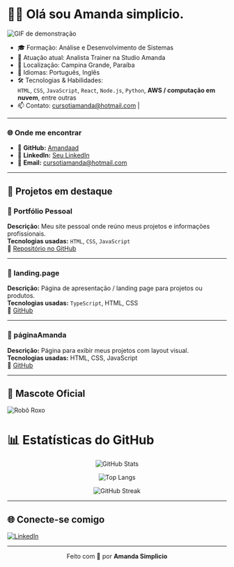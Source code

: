 # 🤖🦾 Olá sou Amanda simplicio.



![GIF de demonstração](./assets/demo_zoom_brilho.gif)


- 🎓 Formação: Análise e Desenvolvimento de Sistemas  
- 💼 Atuação atual: Analista Trainer na Studio Amanda  
- 📍 Localização: Campina Grande, Paraíba  
- 💬 Idiomas: Português, Inglês  
- 🛠️ Tecnologias & Habilidades:  
  `HTML`, `CSS`, `JavaScript`, `React`, `Node.js`, `Python`, **AWS / computação em nuvem**, entre outras  
- 📫 Contato: cursotiamanda@hotmail.com |

---

### 🌐 Onde me encontrar

- 🐙 **GitHub:** [Amandaad](https://github.com/Amandaad)  
- 💼 **LinkedIn:** [Seu LinkedIn](https://linkedin.com/in/seuperfil)  
- 📧 **Email:** cursotiamanda@hotmail.com  

---

## 💼 Projetos em destaque

### 🚀 Portfólio Pessoal  
**Descrição:** Meu site pessoal onde reúno meus projetos e informações profissionais.  
**Tecnologias usadas:** `HTML`, `CSS`, `JavaScript`  
🔗 [Repositório no GitHub](https://github.com/Amandaad/portifolio)  

---

### 🧩 landing.page  
**Descrição:** Página de apresentação / landing page para projetos ou produtos.  
**Tecnologias usadas:** `TypeScript`, HTML, CSS  
🔗 [GitHub](https://github.com/Amandaad/landing.page)  

---

### 🎨 páginaAmanda  
**Descrição:** Página para exibir meus projetos com layout visual.  
**Tecnologias usadas:** HTML, CSS, JavaScript  
🔗 [GitHub](https://github.com/Amandaad/paginaAmanda)  

---

## 🤖 Mascote Oficial

![Robô Roxo](sandbox:/mnt/data/A_flat,_digital_illustration_features_a_friendly_r.png?_chatgptios_conversationID=68d99ec9-0158-8320-92d3-7ff611b7cb65&_chatgptios_messageID=454ee5c0-af09-4c5f-b046-166447957649)
# 📊 Estatísticas do GitHub

<div align="center">

![GitHub Stats](https://github-readme-stats.vercel.app/api?username=amandasimplicio&show_icons=true&theme=radical&count_private=true)  

![Top Langs](https://github-readme-stats.vercel.app/api/top-langs/?username=amandasimplicio&layout=compact&theme=radical)  

![GitHub Streak](https://streak-stats.demolab.com/?user=amandasimplicio&theme=radical&hide_border=false)

</div>

---



## 🌐 Conecte-se comigo
[![LinkedIn](https://img.shields.io/badge/LinkedIn-blue?logo=linkedin&logoColor=white)](https://linkedin.com/in/seu-linkedin)  

---

<p align="center">
  Feito com 💜 por <b>Amanda Simplicio</b>
</p>
